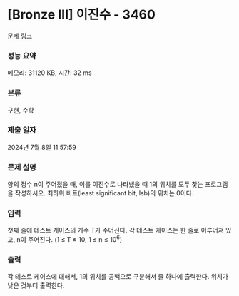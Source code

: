 # [Bronze III] 이진수 - 3460 

[문제 링크](https://www.acmicpc.net/problem/3460) 

### 성능 요약

메모리: 31120 KB, 시간: 32 ms

### 분류

구현, 수학

### 제출 일자

2024년 7월 8일 11:57:59

### 문제 설명

<p>양의 정수 n이 주어졌을 때, 이를 이진수로 나타냈을 때 1의 위치를 모두 찾는 프로그램을 작성하시오. 최하위 비트(least significant bit, lsb)의 위치는 0이다.</p>

### 입력 

 <p>첫째 줄에 테스트 케이스의 개수 T가 주어진다. 각 테스트 케이스는 한 줄로 이루어져 있고, n이 주어진다. (1 ≤ T ≤ 10, 1 ≤ n ≤ 10<sup>6</sup>)</p>

### 출력 

 <p>각 테스트 케이스에 대해서, 1의 위치를 공백으로 구분해서 줄 하나에 출력한다. 위치가 낮은 것부터 출력한다.</p>

